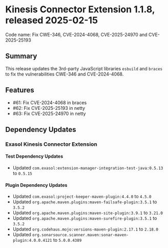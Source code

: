 # Kinesis Connector Extension 1.1.8, released 2025-02-15

Code name: Fix CWE-346, CVE-2024-4068, CVE-2025-24970 and CVE-2025-25193

## Summary

This release updates the 3rd-party JavaScript libraries `esbuild` and `braces` to fix the vulnerabilities CWE-346 and CVE-2024-4068.

## Features

* #61: Fix CVE-2024-4068 in braces
* #62: Fix CVE-2025-25193 in netty
* #63: Fix CVE-2025-24970 in netty

## Dependency Updates

### Exasol Kinesis Connector Extension

#### Test Dependency Updates

* Updated `com.exasol:extension-manager-integration-test-java:0.5.13` to `0.5.15`

#### Plugin Dependency Updates

* Updated `com.exasol:project-keeper-maven-plugin:4.4.0` to `4.5.0`
* Updated `org.apache.maven.plugins:maven-failsafe-plugin:3.5.1` to `3.5.2`
* Updated `org.apache.maven.plugins:maven-site-plugin:3.9.1` to `3.21.0`
* Updated `org.apache.maven.plugins:maven-surefire-plugin:3.5.1` to `3.5.2`
* Updated `org.codehaus.mojo:versions-maven-plugin:2.17.1` to `2.18.0`
* Updated `org.sonarsource.scanner.maven:sonar-maven-plugin:4.0.0.4121` to `5.0.0.4389`
